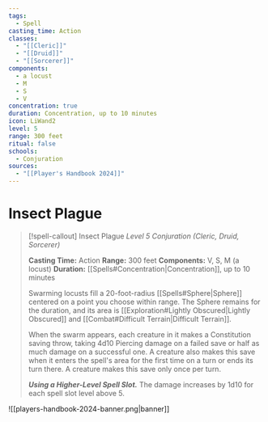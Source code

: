 ```yaml
---
tags:
  - Spell
casting_time: Action
classes:
  - "[[Cleric]]"
  - "[[Druid]]"
  - "[[Sorcerer]]"
components:
  - a locust
  - M
  - S
  - V
concentration: true
duration: Concentration, up to 10 minutes
icon: LiWand2
level: 5
range: 300 feet
ritual: false
schools:
  - Conjuration
sources:
  - "[[Player's Handbook 2024]]"
---
```


# Insect Plague

>[!spell-callout] Insect Plague
>_Level 5 Conjuration (Cleric, Druid, Sorcerer)_
>
>**Casting Time:** Action
>**Range:** 300 feet
>**Components:** V, S, M (a locust)
>**Duration:** [[Spells#Concentration\|Concentration]], up to 10 minutes
>
>Swarming locusts fill a 20-foot-radius [[Spells#Sphere\|Sphere]] centered on a point you choose within range. The Sphere remains for the duration, and its area is [[Exploration#Lightly Obscured\|Lightly Obscured]] and [[Combat#Difficult Terrain\|Difficult Terrain]].
>
>When the swarm appears, each creature in it makes a Constitution saving throw, taking 4d10 Piercing damage on a failed save or half as much damage on a successful one. A creature also makes this save when it enters the spell's area for the first time on a turn or ends its turn there. A creature makes this save only once per turn.
>
>**_Using a Higher-Level Spell Slot._** The damage increases by 1d10 for each spell slot level above 5.


![[players-handbook-2024-banner.png|banner]]
